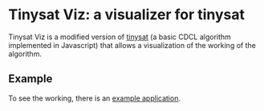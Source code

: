 # Tinysat Viz: a visualizer for tinysat

Tinysat Viz is a modified version of [tinysat](https://github.com/psaikko/tinysat/) (a basic CDCL algorithm implemented in Javascript) that allows a visualization of the working of the algorithm.

## Example

To see the working, there is an [example application](https://github.com/rdehaan/tinysatviz-example/).
